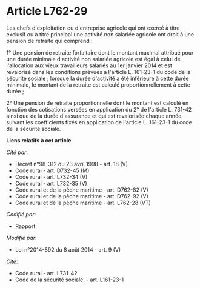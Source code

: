 # Article L762-29

Les chefs d'exploitation ou d'entreprise agricole qui ont exercé à titre exclusif ou à titre principal une activité non
salariée agricole ont droit à une pension de retraite qui comprend : 

1° Une pension de retraite forfaitaire dont le montant maximal attribué pour une durée minimale d'activité non salariée
agricole est égal à celui de l'allocation aux vieux travailleurs salariés au 1er janvier 2014 et est revalorisé dans les
conditions prévues à l'article L. 161-23-1 du code de la sécurité sociale ; lorsque la durée d'activité a été inférieure à
cette durée minimale, le montant de la retraite est calculé proportionnellement à cette durée ; 

2° Une pension de retraite proportionnelle dont le montant est calculé en fonction des cotisations versées en application du
2° de l'article L. 731-42 ainsi que de la durée d'assurance et qui est revalorisée chaque année suivant les coefficients
fixés en application de l'article L. 161-23-1 du code de la sécurité sociale.

**Liens relatifs à cet article**

_Cité par_:

  - Décret n°98-312 du 23 avril 1998 - art. 18 (V)
  - Code rural - art. D732-45 (M)
  - Code rural - art. L732-34 (V)
  - Code rural - art. L732-35 (V)
  - Code rural et de la pêche maritime - art. D762-82 (V)
  - Code rural et de la pêche maritime - art. D762-92 (V)
  - Code rural et de la pêche maritime - art. L762-28 (VT)

_Codifié par_:

  - Rapport

_Modifié par_:

  - Loi n°2014-892 du 8 août 2014 - art. 9 (V)

_Cite_:

  - Code rural - art. L731-42
  - Code de la sécurité sociale. - art. L161-23-1
